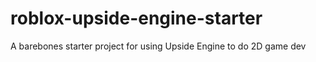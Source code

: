 # roblox-upside-engine-starter
A barebones starter project for using Upside Engine to do 2D game dev
